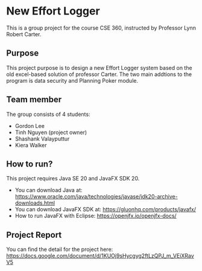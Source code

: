 # New Effort Logger
This is a group project for the course CSE 360, instructed by Professor Lynn Robert Carter.
## Purpose
This project purpose is to design a new Effort Logger system based on the old excel-based solution of professor Carter.
The two main addtions to the program is data security and Planning Poker module.
## Team member
The group consists of 4 students:
- Gordon Lee
- Tinh Nguyen (project owner)
- Shashank Valayputtur
- Kiera Walker
## How to run?
This project requires Java SE 20 and JavaFX SDK 20.
- You can download Java at: https://www.oracle.com/java/technologies/javase/jdk20-archive-downloads.html
- You can download JavaFX SDK at: https://gluonhq.com/products/javafx/
- How to run JavaFX with Eclipse: https://openjfx.io/openjfx-docs/
## Project Report
You can find the detail for the project here: https://docs.google.com/document/d/1KUOj9sHycgyg2ftLzQPJ_m_VEiXRavV5
